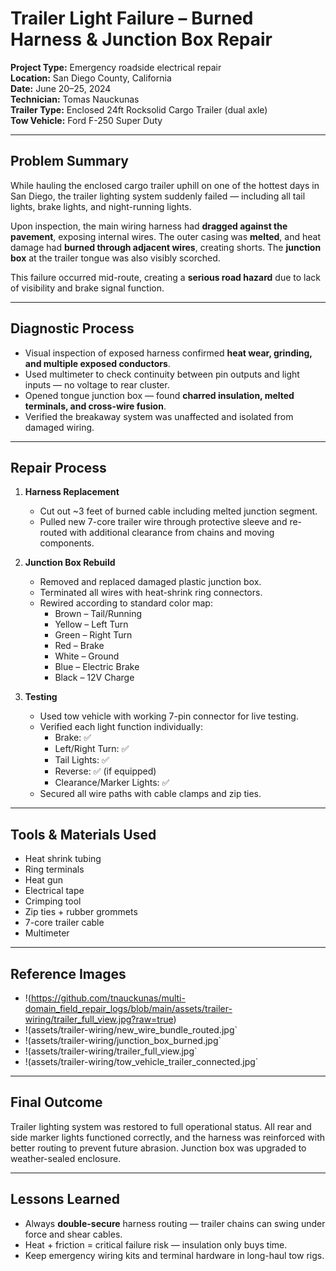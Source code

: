 # Trailer Light Failure – Burned Harness & Junction Box Repair  
**Project Type:** Emergency roadside electrical repair  
**Location:** San Diego County, California  
**Date:** June 20–25, 2024  
**Technician:** Tomas Nauckunas  
**Trailer Type:** Enclosed 24ft Rocksolid Cargo Trailer (dual axle)  
**Tow Vehicle:** Ford F-250 Super Duty  

---

## Problem Summary

While hauling the enclosed cargo trailer uphill on one of the hottest days in San Diego, the trailer lighting system suddenly failed — including all tail lights, brake lights, and night-running lights.

Upon inspection, the main wiring harness had **dragged against the pavement**, exposing internal wires. The outer casing was **melted**, and heat damage had **burned through adjacent wires**, creating shorts. The **junction box** at the trailer tongue was also visibly scorched.

This failure occurred mid-route, creating a **serious road hazard** due to lack of visibility and brake signal function.

---

## Diagnostic Process

- Visual inspection of exposed harness confirmed **heat wear, grinding, and multiple exposed conductors**.
- Used multimeter to check continuity between pin outputs and light inputs — no voltage to rear cluster.
- Opened tongue junction box — found **charred insulation, melted terminals, and cross-wire fusion**.
- Verified the breakaway system was unaffected and isolated from damaged wiring.

---

## Repair Process

1. **Harness Replacement**
   - Cut out ~3 feet of burned cable including melted junction segment.
   - Pulled new 7-core trailer wire through protective sleeve and re-routed with additional clearance from chains and moving components.

2. **Junction Box Rebuild**
   - Removed and replaced damaged plastic junction box.
   - Terminated all wires with heat-shrink ring connectors.
   - Rewired according to standard color map:
     - Brown – Tail/Running
     - Yellow – Left Turn
     - Green – Right Turn
     - Red – Brake
     - White – Ground
     - Blue – Electric Brake
     - Black – 12V Charge

3. **Testing**
   - Used tow vehicle with working 7-pin connector for live testing.
   - Verified each light function individually:
     - Brake: ✅
     - Left/Right Turn: ✅
     - Tail Lights: ✅
     - Reverse: ✅ (if equipped)
     - Clearance/Marker Lights: ✅
   - Secured all wire paths with cable clamps and zip ties.

---

## Tools & Materials Used

- Heat shrink tubing  
- Ring terminals  
- Heat gun  
- Electrical tape  
- Crimping tool  
- Zip ties + rubber grommets  
- 7-core trailer cable  
- Multimeter  

---

## Reference Images

- !(https://github.com/tnauckunas/multi-domain_field_repair_logs/blob/main/assets/trailer-wiring/trailer_full_view.jpg?raw=true) 
- !(assets/trailer-wiring/new_wire_bundle_routed.jpg`  
- !(assets/trailer-wiring/junction_box_burned.jpg`  
- !(assets/trailer-wiring/trailer_full_view.jpg`  
- !(assets/trailer-wiring/tow_vehicle_trailer_connected.jpg`

---

## Final Outcome

Trailer lighting system was restored to full operational status. All rear and side marker lights functioned correctly, and the harness was reinforced with better routing to prevent future abrasion. Junction box was upgraded to weather-sealed enclosure.

---

## Lessons Learned

- Always **double-secure** harness routing — trailer chains can swing under force and shear cables.  
- Heat + friction = critical failure risk — insulation only buys time.  
- Keep emergency wiring kits and terminal hardware in long-haul tow rigs.
